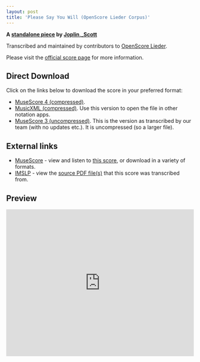 ```yaml
---
layout: post
title: 'Please Say You Will (OpenScore Lieder Corpus)'
---
```


__A [standalone piece](https://fourscoreandmore.org/OpenScore/Joplin%2C_Scott/_/) by [Joplin,_Scott](https://fourscoreandmore.org/OpenScore/Joplin%2C_Scott)__

Transcribed and maintained by contributors to [OpenScore Lieder].

Please visit the [official score page] for more information.

[official score page]: https://musescore.com/openscore-lieder-corpus/scores/6304288
[OpenScore Lieder]: https://musescore.com/openscore-lieder-corpus

## Direct Download

Click on the links below to download the score in your preferred format:
- [MuseScore 4 (compressed)](https://fourscoreandmore.org/OpenScore/Joplin%2C_Scott/_/Please_Say_You_Will.mscz).
- [MusicXML (compressed)](https://fourscoreandmore.org/OpenScore/Joplin%2C_Scott/_/Please_Say_You_Will.mxl). Use this version to open the file in other notation apps.
- [MuseScore 3 (uncompressed)](https://raw.githubusercontent.com/OpenScore/Lieder/refs/heads/main/scores/Joplin%2C_Scott/_/Please_Say_You_Will/lc6304288.mscx). This is the version as transcribed by our team (with no updates etc.). It is uncompressed (so a larger file).

## External links

- [MuseScore] - view and listen to [this score][MuseScore], or download in a variety of formats.
- [IMSLP] - view the [source PDF file(s)][IMSLP] that this score was transcribed from.

[MuseScore]: https://musescore.com/score/6304288
[IMSLP]: https://imslp.org/wiki/Special:ReverseLookup/440659

## Preview

<iframe width="100%" height="394" src="https://musescore.com/openscore-lieder-corpus/scores/6304288/embed" frameborder="0" allowfullscreen allow="autoplay; fullscreen"></iframe>
